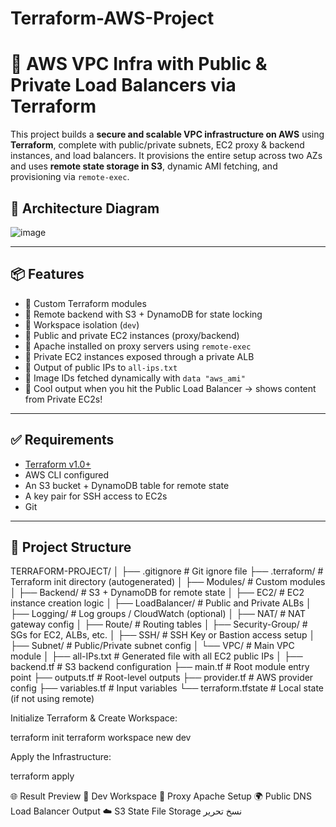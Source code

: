 # Terraform-AWS-Project 
 
# 🚀 AWS VPC Infra with Public & Private Load Balancers via Terraform

This project builds a **secure and scalable VPC infrastructure on AWS** using **Terraform**, complete with public/private subnets, EC2 proxy & backend instances, and load balancers. It provisions the entire setup across two AZs and uses **remote state storage in S3**, dynamic AMI fetching, and provisioning via `remote-exec`.

## 📸 Architecture Diagram
![image](https://github.com/user-attachments/assets/13602a20-738d-42bb-94fc-5429dc14123b)


---

## 📦 Features

- 🔹 Custom Terraform modules
- 🔹 Remote backend with S3 + DynamoDB for state locking
- 🔹 Workspace isolation (`dev`)
- 🔹 Public and private EC2 instances (proxy/backend)
- 🔹 Apache installed on proxy servers using `remote-exec`
- 🔹 Private EC2 instances exposed through a private ALB
- 🔹 Output of public IPs to `all-ips.txt`
- 🔹 Image IDs fetched dynamically with `data "aws_ami"`
- 🔹 Cool output when you hit the Public Load Balancer → shows content from Private EC2s!

---

## ✅ Requirements

- [Terraform v1.0+](https://www.terraform.io/downloads)
- AWS CLI configured
- An S3 bucket + DynamoDB table for remote state
- A key pair for SSH access to EC2s
- Git

---

## 📁 Project Structure

TERRAFORM-PROJECT/
│
├── .gitignore                   # Git ignore file
├── .terraform/                  # Terraform init directory (autogenerated)
│
├── Modules/                     # Custom modules
│   ├── Backend/                 # S3 + DynamoDB for remote state
│   ├── EC2/                     # EC2 instance creation logic
│   ├── LoadBalancer/            # Public and Private ALBs
│   ├── Logging/                 # Log groups / CloudWatch (optional)
│   ├── NAT/                     # NAT gateway config
│   ├── Route/                   # Routing tables
│   ├── Security-Group/          # SGs for EC2, ALBs, etc.
│   ├── SSH/                     # SSH Key or Bastion access setup
│   ├── Subnet/                  # Public/Private subnet config
│   └── VPC/                     # Main VPC module
│
├── all-IPs.txt                  # Generated file with all EC2 public IPs
│
├── backend.tf                   # S3 backend configuration
├── main.tf                      # Root module entry point
├── outputs.tf                   # Root-level outputs
├── provider.tf                  # AWS provider config
├── variables.tf                 # Input variables
└── terraform.tfstate            # Local state (if not using remote)


Initialize Terraform & Create Workspace:

terraform init
terraform workspace new dev

Apply the Infrastructure:

terraform apply

🌐 Result Preview
🧠 Dev Workspace
🔧 Proxy Apache Setup
🌍 Public DNS Load Balancer Output
☁️ S3 State File Storage
نسخ
تحرير
